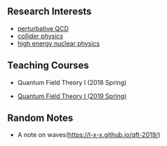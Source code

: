 ## Research Interests
- [perturbative QCD](https://l-x-x.github.io/pqcd/)
- [collider physics](https://l-x-x.github.io/collider/)
- [high energy nuclear physics](https://l-x-x.github.io/nuclear/)



## Teaching Courses

- Quantum Field Theory I (2018 Spring)

- [Quantum Field Theory I (2019 Spring)](https://l-x-x.github.io/qft-2019/)


## Random Notes

- A note on waves(https://l-x-x.github.io/qft-2019/)



